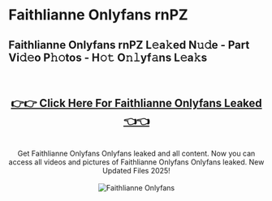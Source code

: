 # Faithlianne Onlyfans rnPZ

<h2>Faithlianne Onlyfans rnPZ  L𝚎a𝚔ed N𝚞𝚍e - Part Vi𝚍𝚎o P𝚑𝚘tos - H𝚘𝚝 O𝚗𝚕yf𝚊ns L𝚎a𝚔s</h2>
<br>
<div align="center">
<h2><a href="https://213.232.235.80/live/video.php?q=faithlianne-onlyfans" rel="nofollow">👉👉 Click Here For Faithlianne Onlyfans Leaked 👈👈</a></h2>

<br>
Get Faithlianne Onlyfans Onlyfans leaked and all content. Now you can access all videos and pictures of Faithlianne Onlyfans Onlyfans leaked. New Updated Files 2025!
<br>
<br>
<a href="https://213.232.235.80/live/video.php?q=faithlianne-onlyfans" rel="nofollow" data-target="animated-image.originalLink"><img src="https://i.imgur.com/dJHk4Zq.gif" alt="Faithlianne Onlyfans" style="max-width: 100%; display: inline-block;" data-target="animated-image.originalImage"></a>
</div>
<br>